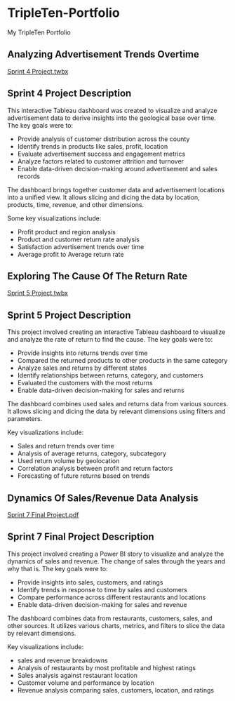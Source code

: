 # TripleTen-Portfolio

My TripleTen Portfolio

## Analyzing Advertisement Trends Overtime

[Sprint 4 Project.twbx](https://public.tableau.com/views/Sprint4Project_17315379204290/Sprint4Project?:language=en-US&:sid=&:redirect=auth&:display_count=n&:origin=viz_share_link)

 ## Sprint 4 Project Description

 This interactive Tableau dashboard was created to visualize and analyze advertisement data to derive insights into the geological base over time. The key goals were to:
 
 - Provide analysis of customer distribution across the county
 - Identify trends in products like sales, profit, location
 - Evaluate advertisement success and engagement metrics
 - Analyze factors related to customer attrition and turnover
 - Enable data-driven decision-making around advertisement and sales records

The dashboard brings together customer data and advertisement locations into a unified view. It allows slicing and dicing the data by location, products, time, revenue, and other dimensions.

Some key visualizations include:

- Profit product and region analysis
- Product and customer return rate analysis
- Satisfaction advertisement trends over time
- Average profit to Average return rate

## Exploring The Cause Of The Return Rate

[Sprint 5 Project.twbx](https://public.tableau.com/views/Sprint5ProjectStory/Story1?:language=en-US&:sid=&:redirect=auth&:display_count=n&:origin=viz_share_link)

 ## Sprint 5 Project Description

 This project involved creating an interactive Tableau dashboard to visualize and analyze the rate of return to find the cause. The key goals were to:

- Provide insights into returns trends over time
- Compared the returned products to other products in the same category
- Analyze sales and returns by different states
- Identify relationships between returns, category, and customers
- Evaluated the customers with the most returns
- Enable data-driven decision-making for sales and returns

The dashboard combines used sales and returns data from various sources. It allows slicing and dicing the data by relevant dimensions using filters and parameters.

Key visualizations include:

- Sales and return trends over time
- Analysis of average returns, category, subcategory
- Used return volume by geolocation
- Correlation analysis between profit and return factors
- Forecasting of future returns based on trends

## Dynamics Of Sales/Revenue Data Analysis

[Sprint 7 Final Project.pdf](https://github.com/GriffinCarol/TripleTen-Portfolio/blob/main/Sprint%207%20Final%20Project.pdf)

 ## Sprint 7 Final Project Description

 This project involved creating a Power BI story to visualize and analyze the dynamics of sales and revenue. The change of sales through the years and why that is. The key goals were to:

- Provide insights into sales, customers, and ratings
- Identify trends in response to time by sales and customers
- Compare performance across different restaurants and locations
- Enable data-driven decision-making for sales and revenue

The dashboard combines data from restaurants, customers, sales, and other sources. It utilizes various charts, metrics, and filters to slice the data by relevant dimensions.

Key visualizations include:

- sales and revenue breakdowns
- Analysis of restaurants by most profitable and highest ratings
- Sales analysis against restaurant location
- Customer volume and performance by location
- Revenue analysis comparing sales, customers, location, and ratings
